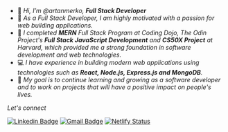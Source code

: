 
- 👋 *Hi, I’m @artanmerko, **Full Stack Developer***
- 👀 *As a Full Stack Developer, I am highly motivated  with a passion for web building applications.*
- 🌱 *I completed **MERN** Full Stack Program at Coding Dojo, The Odin Project's **Full Stack JavaScript Development** and **CS50X Project** at Harvard, which provided me a strong foundation in software development and web technologies.* 
- 💻 *I have experience in building modern web applications using technologies such as **React, Node.js, Express.js and MongoDB**.*
- 🎯 *My goal is to continue learning and growing as a software developer and to work on projects that will have a positive impact on people's lives.*


*Let's connect*
<!-- #### 🔗[LinkedIn](https://www.linkedin.com/in/artanmerko/)
#### 📧 <a href = "mailto: artanmerko@gmail.com"><i>Email<i></a> -->

  
[![Linkedin Badge](https://img.shields.io/badge/-artanmerko-blue?style=flat&logo=Linkedin&logoColor=white&link=https://www.linkedin.com/in/artanmerko/)](https://www.linkedin.com/in/artanmerko/)
[![Gmail Badge](https://img.shields.io/badge/-artanmerko@gmail.com-d14836?style=flat&logo=Gmail&logoColor=white&link=mailto:mailto:artanmerko@gmail.com)](mailto:artanmerko@gmail.com)
 [![Netlify Status](https://api.netlify.com/api/v1/badges/26aed77b-d073-4e38-9b4f-0a528611f3bb/deploy-status)](https://app.netlify.com/sites/artanmerko/deploys)
<!-- -
artanmerko/artanmerko is a ✨ special ✨ repository because its `README.md` (this file) appears on your GitHub profile.
You can click the Preview link to take a look at your changes.
- ![image title](https://rushter.com/counter.svg)

![image title](https://rushter.com/counter.svg)
![github](https://img.shields.io/badge/GitHub-000000?style=for-the-badge&logo=G!itHub&logoColor=white)
`

--->
